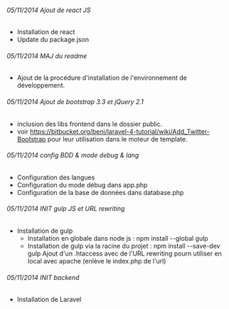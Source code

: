 ###### 05/11/2014 Ajout de react JS
- Installation de react
- Update du package.json

###### 05/11/2014 MAJ du readme
- Ajout de la procédure d'installation de l'environnement de développement.

###### 05/11/2014 Ajout de bootstrap 3.3 et jQuery 2.1
- inclusion des libs frontend dans le dossier public.
- voir https://bitbucket.org/beni/laravel-4-tutorial/wiki/Add_Twitter-Bootstrap pour leur utilisation dans le moteur de template.

###### 05/11/2014 config BDD & mode debug & lang
- Configuration des langues
- Configuration du mode débug dans app.php
- Configuration de la base de données dans database.php

###### 05/11/2014 INIT gulp JS et URL rewriting
- Installation de gulp
	- Installation en globale dans node js : npm install --global gulp
	- Installation de gulp via la racine du projet : npm install --save-dev gulp
Ajout d'un .htaccess avec de l'URL rewriting pourn utiliser en local avec apache (enlève le index.php de l'url)

###### 05/11/2014 INIT backend
- Installation de Laravel